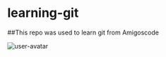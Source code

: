 # learning-git

##This repo was used to learn git from Amigoscode

![user-avatar](https://user-images.githubusercontent.com/97559912/150426650-e26c3c67-bd17-46e6-a2f7-39df7b72a363.png)
